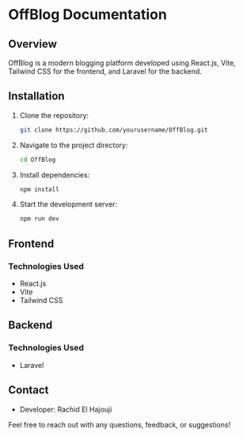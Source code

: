 # OffBlog Documentation


## Overview

OffBlog is a modern blogging platform developed using React.js, Vite, Tailwind CSS for the frontend, and Laravel for the backend.

## Installation

1. Clone the repository:

    ```bash
    git clone https://github.com/yourusername/OffBlog.git
    ```

2. Navigate to the project directory:

    ```bash
    cd OffBlog
    ```

3. Install dependencies:

    ```bash
    npm install
    ```

5. Start the development server:

    ```bash
    npm run dev
    ```

## Frontend

### Technologies Used

- React.js
- Vite
- Tailwind CSS



## Backend

### Technologies Used

- Laravel





## Contact

- Developer: Rachid El Hajouji

Feel free to reach out with any questions, feedback, or suggestions!


